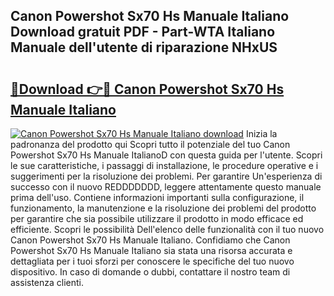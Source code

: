 ## Canon Powershot Sx70 Hs Manuale Italiano Download gratuit PDF - Part-WTA Italiano Manuale dell'utente di riparazione NHxUS

# <h2><a href="http://df965n.blite.top/?on=Canon+Powershot+Sx70+Hs+Manuale+Italiano">🔗Download 👉🔴 Canon Powershot Sx70 Hs Manuale Italiano</a></h2>

[![Canon Powershot Sx70 Hs Manuale Italiano download](https://i.imgur.com/lujVjoI.png)](http://df965n.blite.top/?on=Canon+Powershot+Sx70+Hs+Manuale+Italiano)
Inizia la padronanza del prodotto qui Scopri tutto il potenziale del tuo Canon Powershot Sx70 Hs Manuale ItalianoD con questa guida per l'utente. Scopri le sue caratteristiche, i passaggi di installazione, le procedure operative e i suggerimenti per la risoluzione dei problemi. Per garantire Un'esperienza di successo con il nuovo REDDDDDDD, leggere attentamente questo manuale prima dell'uso. Contiene informazioni importanti sulla configurazione, il funzionamento, la manutenzione e la risoluzione dei problemi del prodotto per garantire che sia possibile utilizzare il prodotto in modo efficace ed efficiente. Scopri le possibilità Dell'elenco delle funzionalità con il tuo nuovo Canon Powershot Sx70 Hs Manuale Italiano. Confidiamo che Canon Powershot Sx70 Hs Manuale Italiano sia stata una risorsa accurata e dettagliata per i tuoi sforzi per conoscere le specifiche del tuo nuovo dispositivo. In caso di domande o dubbi, contattare il nostro team di assistenza clienti.
